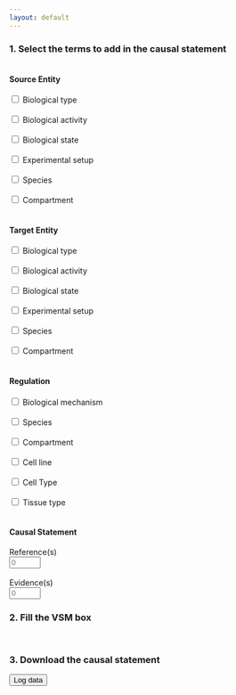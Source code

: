 ```yaml
---
layout: default
---
```


### 1. Select the terms to add in the causal statement

<script src="https://unpkg.com/vsm-dictionary-bioportal@1.1.0/dist/vsm-dictionary-bioportal.min.js"></script>
<script src="https://unpkg.com/vsm-dictionary-cacher@1.2.0/dist/vsm-dictionary-cacher.min.js"></script>
<script src="https://unpkg.com/vsm-box@0.3.1/dist/vsm-box.standalone.min.js"></script>
<script type="text/javascript" src="https://code.jquery.com/jquery-1.7.1.min.js"></script>

<script>

  var vsmbox;      // The <vsm-box> HTML-element.
  var panelState;  // An Object that represents the current values in web-page's template configuration panel.

  window.onload = function() {
    vsmbox = document.getElementById('vsm-box');
    ///vsmbox.sizes = { connFootDepth: 28, theConnsLevelHeight: 30 }; 
    
    makeAllRequestsHttps();  // To make VsmDictionaryBioportal's http-requests work on GitHub Pages.
    
    var VsmDictionaryBioPortalCached =
      VsmDictionaryCacher( VsmDictionaryBioPortal, { predictEmpties: false } );

    vsmbox.vsmDictionary = new VsmDictionaryBioPortalCached({
      apiKey: '5904481f-f6cb-4c71-94d8-3b775cf0f19e'
    });
    //vsmbox.vsmDictionary.bioPortalDefaultPageSize = 20;
    
    vsmbox.addEventListener('change',      onVsmBoxChange);  // Captures user-generated changes.
    vsmbox.addEventListener('change-init', onVsmBoxChange);  // Captures the change of placing a new template.

    fillVsmBox();
  }


  function makeAllRequestsHttps() {
    var meta = document.createElement('meta');
    meta.httpEquiv = "Content-Security-Policy";
    meta.content = "upgrade-insecure-requests";
    document.getElementsByTagName('head')[0].appendChild(meta);
  }



  /**
   * Initial panelState
   *
   */
  function computePanelState() {
    panelState = {
      sourceType: false,
      sourceActivity: false,
      sourceState: [
      ],
      sourceExperiment: false,
      sourceSpecies: false,
      sourceCompartment: false,
      targetType: false,
      targetActivity: false,
      targetState: [
      ],
      targetExperiment,
      targetSpecies,
      targetCompartment,
      regulationMechanism: false,
      regulationSpecies: false,
      regulationCompartment: false,
      regulationCellLine: false,
      regulationCellType: false,
      regulationTissue: false,
      reference: 0,
      evidence: 0
    };
  }


  /**
   * A collection of all the VSM-term Objects that we will use.
   */
  
  const Entity = {};

  const Regulation = {
    queryOptions: { filter: { dictID: [ 'http://data.bioontology.org/ontologies/MI' ] }}
  };

  const IsAType = {
    str: 'is a', classID: null, instID: null
  };
  const Type = {
    queryOptions: { filter: { dictID: [ 'http://data.bioontology.org/ontologies/MI' ] }}
  };

  const HasActivity = {
    str: 'has activity', classID: null, instID: null
   };
  const Activity = {
    queryOptions: { filter: { dictID: [ 'http://data.bioontology.org/ontologies/GO' ] }}
  };

  const HasState = {
    str: 'has state', classID: null, instID: null
  };
  const Modification = {
    queryOptions: { filter: { dictID: [ 'http://data.bioontology.org/ontologies/PSIMOD' ] }}
  };

  const OfResidue = {
    str: 'of', classID: null, instID: null
  };
  const Residue = {
    queryOptions: { filter: { dictID: [ 'http://data.bioontology.org/ontologies/AMINO-ACID' ] }},
    editWidth: 50
  };

  const AtPosition = {
    str: 'at', classID: null, instID: null
  };
  const Position = {
    type: 'EL', editWidth: 26
  };

  const HasSetup = {
    str: 'has setup', classID: null, instID: null
  };
  const Experiment = {
    queryOptions: { filter: { dictID: [ 'http://data.bioontology.org/ontologies/ECO' ] }}
  };

  const PartOfSpecies = {
    str: 'is part of', classID: null, instID: null
  };
  const Species = {
    queryOptions: { filter: { dictID: [ 'http://data.bioontology.org/ontologies/NCBITAXON' ] }}
  };

  const PartOfCompartment = {
     str: 'part of', classID: null, instID: null
  };
  const Compartment = {
    queryOptions: { filter: { dictID: [ 'http://data.bioontology.org/ontologies/GO' ] }}
  };

  const HasMechanism = {
    str: 'has mechanism', classID: null, instID: null
  };
  const Mechanism = {
     queryOptions: { filter: { dictID: [ 'http://data.bioontology.org/ontologies/MI' ] }}
  };

  const PartOfTissue = {
    str: 'part of', classID: null, instID: null
  };
  const Tissue = {
    queryOptions: { filter: { dictID: [ 'http://data.bioontology.org/ontologies/UBERON' ] }}
  };

  const PartOfCellType = {
    str: 'part of', classID: null, instID: null
  };
  const CellType = {
    queryOptions: { filter: { dictID: [
      'http://data.bioontology.org/ontologies/CL' ,
      'http://data.bioontology.org/ontologies/PO',
      'http://data.bioontology.org/ontologies/FAO' ] }}
  };

  const PartOfCellLine = {
    str: 'part of', classID: null, instID: null
  };
  const CellLine = {
     queryOptions: { filter: { dictID: [ 'http://data.bioontology.org/ontologies/BTO' ] }}
  };

  const HasReference = {
    str: 'has reference', classID: null, instID: null
  };
  const Reference = {
  };

  const AssessedByEvidence = {
    str: 'is assessed by', classID: null, instID: null
  };
  const Evidence = {
    queryOptions: {filter: { dictID: [ 'http://data.bioontology.org/ontologies/ECO' ] }}
  };



  /**
   * Creates a augmented copy of any of the above vsm-term objects:
   * adds a `tag` and a `placeholder` property.
   */
  function X(obj, tag, placeholder) {
    var obj = clone(obj);
    if (tag)  obj.tag = tag;
    if (placeholder)  obj.placeholder = placeholder;
    return obj;
  }



  /**
   * The minimal template from which we will start each time, and add extra fragments to.
   */
  var vsmRoot = {
    terms: [
      X(Entity,     'source'),
      X(Regulation, 'regulation'),
      X(Entity,     'target'),
    ],
    conns: [ { type: 'T', pos: [ 0, 1, 2 ] } ]
  };



  /**
   * The order of these tag-names determine where vsm-fragments will be inserted.
   */
  tagOrder = [
    'source',
    'sourceType',
    'sourceActivity',
    'sourceStateMod',
    'sourceStateModRes',
    'sourceStateModPos',
    'sourceExperiment',
    'sourceSpecies',
    'sourceCompartment',
    'regulation',
    'target',
    'targetType',
    'targetActivity',
    'targetStateMod',
    'targetStateModRes',
    'targetStateModPos',
    'targetExperiment',
    'targetSpecies',
    'targetCompartment',
    'regulationMechanism',
    'regulationSpecies',
    'regulationTissue',
    'regulationCellType',
    'regulationCellLine',
    'regulationCompartment',
    'reference',
    'evidence',
  ];


  const TagIndexDelimiter = '__';  // Will result in tags like reference__1, etc.



  /**
   * `insertionTasks` is an array of insertions tasks that can be executed. Each task
   * defines the condition for, and where at, to insert a certain vsm-fragment.
   * 
   * The insertions will be made consecutively, starting from the minimal `vsmRoot` template.
   *
   * Each insertion will either happen, or not happen, or happen multiple times,
   * depending on the corresponding property in the current `panelState`.
   * 
   * Format of each task:
   *   { panelCondition: '<which property (true|false|Array) to look for in `panelState`>',
   *     findTag: '<which tag to insert at, in the vsm-sentence>',
   *     insertFrag: { <what structure will be inserted, connected the vsm-term with that tag > }
   *   }
   *
   * One of the terms in `insertFrag` must refer to a term that already is present in `vsmSent`,
   * and is represented by just `0` instead of a vsm-term object.
   * [[For now this is just assumed to be the first term in `insertFrag`.]]
   * 
   * Instead of `insertFrag`, the task can an `insertVariants` object,
   * with as keys: the possible String values in the `panelState...` array,
   * and as values: corresponding `insertFrag`-like objects.
   */
  var insertionTasks = [
    
    // --- SOURCE ENTITY extensions ---
    
    { panelCondition: 'sourceType',
      findTag: 'source',
      insertFrag:
        { terms: [ 0, IsAType, X(Type, 'sourceType', 'type') ],
          conns: [ { type: 'T', pos: [ 0, 1, 2 ] } ]
        }
    },

    { panelCondition: 'sourceActivity',
      findTag: 'source',
      insertFrag:
        { terms: [ 0, HasActivity, X(Activity, 'sourceActivity', 'activity') ],
          conns: [ { type: 'T', pos: [ 0, 1, 2 ] } ]
        }
    },

    { panelCondition: 'sourceState',
      findTag: 'source',
      insertVariants: {
        'mod':
          { terms: [ 0, HasState, X(Modification, 'sourceStateMod', 'modification') ],
            conns: [ { type: 'T', pos: [ 0, 1, 2 ] } ]
          },
        'modres':
          { terms: [ 0,
              HasState, X(Modification, 'sourceStateMod', 'modification'),
              OfResidue, X(Residue, 'sourceStateModRes', 'residue')
            ],
            conns: [
              { type: 'T', pos: [ 0, 1, 2 ] },
              { type: 'T', pos: [ 2, 3, 4 ] }
            ]
          },
        'modpos':
          { terms: [ 0,
              HasState, X(Modification, 'sourceStateMod', 'modification'),
              AtPosition, X(Position, 'sourceStateModPos', 'position')
            ],
            conns: [
              { type: 'T', pos: [ 0, 1, 2 ] },
              { type: 'T', pos: [ 2, 3, 4 ] }
            ]
          },
        'modrespos':
          { terms: [ 0,
              HasState, X(Modification, 'sourceStateMod', 'modification'),
              OfResidue, X(Residue, 'sourceStateModRes', 'residue'),
              AtPosition, X(Position, 'sourceStateModPos', 'position')
            ],
            conns: [
              { type: 'T', pos: [ 0, 1, 2 ] },
              { type: 'T', pos: [ 2, 3, 4 ] },
              { type: 'T', pos: [ 2, 5, 6 ] }
            ]
          }       
      }
    },

    { panelCondition: 'sourceExperiment',
      findTag: 'source',
      insertFrag:
        { terms: [ 0, HasSetup, X(Experiment, 'sourceExperiment', 'experiment') ],
          conns: [ { type: 'T', pos: [ 0, 1, 2 ] } ]
        }
    },

    { panelCondition: 'sourceSpecies',
      findTag: 'source',
      insertFrag:
        { terms: [ 0, PartOfSpecies, X(Species, 'sourceSpecies', 'species') ],
          conns: [ { type: 'T', pos: [ 0, 1, 2 ] } ]
        }
    },

    { panelCondition: 'sourceCompartment',
      findTag: 'source',
      insertFrag:
        { terms: [ 0, PartOfCompartment, X(Compartment, 'sourceCompartment', 'compartment') ],
          conns: [ { type: 'T', pos: [ 0, 1, 2 ] } ]
        }
    },



    // --- TARGET ENTITY extensions ---
    
    { panelCondition: 'targetType',
      findTag: 'target',
      insertFrag:
        { terms: [ 0, IsAType, X(Type, 'targetType', 'type') ],
          conns: [ { type: 'T', pos: [ 0, 1, 2 ] } ]
        }
    },

    { panelCondition: 'targetActivity',
      findTag: 'target',
      insertFrag:
        { terms: [ 0, HasActivity, X(Activity, 'targetActivity', 'activity') ],
          conns: [ { type: 'T', pos: [ 0, 1, 2 ] } ]
        }
    },

    { panelCondition: 'targetState',
      findTag: 'target',
      insertVariants: {
        'mod':
          { terms: [ 0, HasState, X(Modification, 'targetStateMod', 'modification') ],
            conns: [ { type: 'T', pos: [ 0, 1, 2 ] } ]
          },
        'modres':
          { terms: [ 0,
              HasState, X(Modification, 'targetStateMod', 'modification'),
              OfResidue, X(Residue, 'targetStateModRes', 'residue')
            ],
            conns: [
              { type: 'T', pos: [ 0, 1, 2 ] },
              { type: 'T', pos: [ 2, 3, 4 ] }
            ]
          },
        'modpos':
          { terms: [ 0,
              HasState, X(Modification, 'targetStateMod', 'modification'),
              AtPosition, X(Position, 'targetStateModPos', 'position')
            ],
            conns: [
              { type: 'T', pos: [ 0, 1, 2 ] },
              { type: 'T', pos: [ 2, 3, 4 ] }
            ]
          },
        'modrespos':
          { terms: [ 0,
              HasState, X(Modification, 'targetStateMod', 'modification'),
              OfResidue, X(Residue, 'targetStateModRes', 'residue'),
              AtPosition, X(Position, 'targetStateModPos', 'position')
            ],
            conns: [
              { type: 'T', pos: [ 0, 1, 2 ] },
              { type: 'T', pos: [ 2, 3, 4 ] },
              { type: 'T', pos: [ 2, 5, 6 ] }
            ]
          }       
      }
    },

    { panelCondition: 'targetExperiment',
      findTag: 'target',
      insertFrag:
        { terms: [ 0, HasSetup, X(Experiment, 'targetExperiment', 'experiment') ],
          conns: [ { type: 'T', pos: [ 0, 1, 2 ] } ]
        }
    },

    { panelCondition: 'targetSpecies',
      findTag: 'target',
      insertFrag:
        { terms: [ 0, PartOfSpecies, X(Species, 'targetSpecies', 'species') ],
          conns: [ { type: 'T', pos: [ 0, 1, 2 ] } ]
        }
    },

    { panelCondition: 'targetCompartment',
      findTag: 'target',
      insertFrag:
        { terms: [ 0, PartOfCompartment, X(Compartment, 'targetCompartment', 'compartment') ],
          conns: [ { type: 'T', pos: [ 0, 1, 2 ] } ]
        }
    },



    // --- REGULATION extensions ---
    
    { panelCondition: 'regulationMechanism',
      findTag: 'regulation',
      insertFrag:
        { terms: [ 0, HasMechanism, X(Mechanism, 'regulationMechanism', 'mechanism') ],
          conns: [ { type: 'T', pos: [ 0, 1, 2 ] } ]
        }
    },
    
    { panelCondition: 'regulationSpecies',
      findTag: 'regulation',
      insertFrag:
        { terms: [ 0, PartOfSpecies, X(Species, 'regulationSpecies', 'species') ],
          conns: [ { type: 'T', pos: [ 0, 1, 2 ] } ]
        }
    },
    
    { panelCondition: 'regulationTissue',
      findTag: 'regulation',
      insertFrag:
        { terms: [ 0, PartOfTissue, X(Tissue, 'regulationTissue', 'tissue') ],
          conns: [ { type: 'T', pos: [ 0, 1, 2 ] } ]
        }
    },
    
    { panelCondition: 'regulationCellType',
      findTag: 'regulation',
      insertFrag:
        { terms: [ 0, PartOfCellType, X(CellType, 'regulationCellType', 'cell type') ],
          conns: [ { type: 'T', pos: [ 0, 1, 2 ] } ]
        }
    },
    
    { panelCondition: 'regulationCellLine',
      findTag: 'regulation',
      insertFrag:
        { terms: [ 0, PartOfCellLine, X(CellLine, 'regulationCellLine', 'cell line') ],
          conns: [ { type: 'T', pos: [ 0, 1, 2 ] } ]
        }
    },
    
    { panelCondition: 'regulationCompartment',
      findTag: 'regulation',
      insertFrag:
        { terms: [ 0, PartOfCompartment, X(Compartment, 'regulationCompartment', 'compartment') ],
          conns: [ { type: 'T', pos: [ 0, 1, 2 ] } ]
        }
    },



    // --- REGULATION extensions part 2 ---
    
    { panelCondition: 'reference',
      findTag: 'regulation',
      insertFrag:
        { terms: [ 0, HasReference, X(Reference, 'reference', 'reference') ],
          conns: [ { type: 'T', pos: [ 0, 1, 2 ] } ]
        }
    },

    { panelCondition: 'evidence',
      findTag: 'regulation',
      insertFrag:
        { terms: [ 0, AssessedByEvidence, X(Evidence, 'evidence', 'evidence') ],
          conns: [ { type: 'T', pos: [ 0, 1, 2 ] } ]
        }
    },    
  ];


  function fillVsmBox(){
    computePanelState();
    
    vsmSent = clone(vsmRoot);
    insertionTasks.forEach(doInsertionTask);
    vsmbox.initialValue = vsmSent;
  }

  function doInsertionTask(task) {
    var state = panelState[task.panelCondition];
    
    if (state === true)  insertFrag(task.findTag,  task.insertFrag,  '',  task.panelCondition);

    else if (state && state.length) {  // ==If it is an array.
      for (var i = 0;  i < state.length;  i++) {
        var frag = task.insertVariants[state[i]];
        insertFrag(task.findTag,  frag,  TagIndexDelimiter + i,  i + ': ' + state[i]);
      }
    }

    else if (state && typeof(state) == 'number') {
      for (var i = 0;  i < state;  i++) {
        insertFrag(task.findTag,  task.insertFrag,  TagIndexDelimiter + i,  task.panelCondition + ' ' + i);
      }
    }
  }



  /**
   * + Arg. `tagExt`:
   *     For arrays in `panelState`, the same tag-name should not be inserted
   *     multiple times. We prevent this by adding `tagExt` (=array index) to
   *     each tag that occurs in `frag`.
   * + Arg. `str`: is just for logging.
   */
  function insertFrag(findTag, frag, tagExt, str) {
    ///log('attaching to ' + findTag + ': ' + str);
    
    // Clone: ensures that changes to what we insert, won't pollute the original `frag`-Object.
    frag = clone(frag);
    
    // Determine where to attach vsm-`frag`'s head-term (=for now just term 0) to.
    var findTagPos = vsmSent.terms.findIndex(term => term.tag == findTag);
    if (findTagPos < 0)  return;  // Can't insert if findTag isn't present in vsmSent.
    
    // Determine where to insert `frag`'s terms-after-its-head.
    var insertTailPos = whereToInsertFragTail(frag);
    
    // If in array-mode (tagExt!=''), add an index to any inserted tags.
    frag.terms.forEach(term => {
      if (term.tag)  term.tag = term.tag + tagExt;
    });

    // Insert `frag`'s terms. Exclude the 1st term (by default, for now).
    var preInsert  = vsmSent.terms.slice(0, insertTailPos);
    var insert     = frag.terms.slice(1, frag.terms.length);
    var postInsert = vsmSent.terms.slice(insertTailPos, vsmSent.terms.length);
    vsmSent.terms = preInsert.concat(insert).concat(postInsert);
    
    // Shift `vsmSent`'s existing connectors accordingly.
    var shift = insert.length;
    vsmSent.conns.forEach(conn => {
      conn.pos = conn.pos.map(pos => pos < insertTailPos ? pos : pos + shift);
    });
    
    // Add `frag`'s connectors, shifted accordingly.
    frag.conns.forEach(conn => {
      conn.pos = conn.pos.map(pos => pos == 0 ? findTagPos : pos + insertTailPos - 1);
      vsmSent.conns.push(conn);
    });
  }



  /**
   * Scans the current `vsmSent`'s term-tags, and determines the position
   * where the terms behind `frag`'s 'head' (term===0) should be inserted,
   * E.g.:
   *   + 'sourceType'-related terms should go right after 'source'.
   *   + 'reference'-related terms should go not only after 'regulation',
   *      but also after 'target', and also after e.g. 'reference__1'.
   */
  function whereToInsertFragTail(frag) {
    // Currently, frag's head is always term nr. 0. So we can just search for
    // the first tag found in frag's terms, to determine where to insert the frag's tail.
    fragTag = '';
    for (var i = 0;  i< frag.terms.length; i++) {
      var tag = frag.terms[i].tag;
      if (tag)  { fragTag = tag;  break; }
    }
    
    // Get a list of all tags that should go before it. (This list includes the tag itself too).
    i = (tagOrder.indexOf(fragTag) + 1) || tagOrder.length;
    var tagsBefore = tagOrder.slice(0, i);
    
    // In the current `vsmSent`, find the position of the last term that has any of those tags.
    // Take into account that some tags can have an appended array-index.
    var insertPos = 0;
    vsmSent.terms.forEach((term, i) => {
      if (!term.tag)  return;
      tag = term.tag.split(TagIndexDelimiter)[0];
      if (tagsBefore.includes(tag))  insertPos = i;
    });

    ///log('tag: ' + fragTag + ', before: ' + tagsBefore + ', insertPos: ' + (insertPos + 1));
    return insertPos + 1;
  }



  function clone(obj) {
    return JSON.parse(JSON.stringify(obj));
  }


  function log(s) {
    console.log(s);
  }




  // --- CODE TO EXTRACT VALUES FILLED OUT IN THE TEMPLATE ---

  /**
   * This function gets called when the content of the vsm-box changes,
   * so also when the user fills in a field.
   * It makes that `vsmSentInBox` always contains the latest data,
   * and it is from this that `extractData()` extracts what it needs.
   */
  function onVsmBoxChange(event) {
    vsmSentInBox = event.detail[0];  // See the <vsm-box> project's "index-prod-standalone.html" example.
  }


  /**
   * This can be called to retrieve what the user has filled out in the
   * template's empty fields.
   * Returns an object with as properties: the tags that are used in the
   * template (as instructed by `panelState`), and as values: 
   * either `null` if the field is not filled in,
   * or an object with the filled in string as `str`, and the filled in
   * classID as `id` (the latter only present if it is not a  literal VSM-term).
   * For Array-based tags (e.g. 'abcd__2'), it returns an array of such values.
   * E.g.:
   *   { tag1: { str: 'AKT1',  id: 'AB:0012' },
   *     tag2: { str: '25' },
   *     tag3: null,
   *     tag4: [
   *       null,
   *       { str: 'phosphorylated',  id: 'ST:0034' }
   *     ],
   *     ...
   *   }
   */
  function extractData() {
    return vsmSentInBox.terms.reduce((o, term) => {
      if (term.tag) {
        var val =
          !term.str ? null :
          term.classID === undefined ? { str: term.str } :
          { str: term.str, id: term.classID };
        
        var a = term.tag.split(TagIndexDelimiter);
        if (a.length == 1) {  // Normal tag.
          o[term.tag] = val;
        }
        else {                // Array-based tag.
          var tag = a[0];
          var nr = ~~a[1];
          o[tag] = o[tag] || [];
          o[tag][nr] = val;
        }
      }
      return o;
    }, {});
  }
  
  /* Creation and removal of biological state checkboxes */
  function createRemoveState(checkBox, divTagListStates, currentState) {
    //Get the number of biological states in current list of source or target states (divTagListStates) 
    var count = parseInt(($('#' + currentState.id).parent().children().size())); 

  	if($('#' + checkBox.id).is(':checked')){ 
      //Add a select option to annotate the biological state type: mod, modpos, modres, modposres
  	  count = count + 1;
      //remove last character which correspond to the number of the biological state
  	  nameCheckbox = checkBox.id.substring(0, checkBox.id.length-1);
      //id of biological state without the number of the biological state
      idState = currentState.id.substring(0, currentState.id.length-1); 

      //Create select options:
      if ($('#' + currentState.id).has('select').length == 0){ 
        $('#' + currentState.id+':last').find('br').remove();
        var options = 
         "<select id = select" + checkBox.id + " onchange = 'updatePanelState(this)'> " + 
  	     "<option style='display:none'></option> " +
  	     "<option value='mod'>mod</option> " +
  	     "<option value='modres'>mod+res</option> " + 
  	     "<option value='modpos'>mod+pos</option> " +
  	     "<option value='modrespos'>mod+res+pos</option> "+
  	     "</select> <br> <br> ";
          $('#' + currentState.id).append(options);
        }

  	  //Create new checkbox for possible new biological state that can be checked then annotated.
  	  var newState = 
  	   "<div id='"+ idState + count + "'> " +
  	   "<input type='checkbox' id='" + nameCheckbox + count + "' name='" + checkBox.name + "' onchange='createRemoveState(this," + divTagListStates.id + ", " + idState + count +")' > " +
  	   "<label for='" + nameCheckbox + count + "' >" + checkBox.name + " </label> <br> <br> " +
  	   "</div> ";
  	  $('#' + divTagListStates.id).append(newState);

  	  //Disable previous checkboxes to avoid identifier issues when checkboxes are removed. 
  	  for(i = 1; i < parseInt(($('#'+ divTagListStates.id).children().size()))-1; i ++){
      	document.getElementById(checkBox.id.substring(0, checkBox.id.length-1)+i).disabled = true;
      }
  	}
  	else{ //unchecking a checkbox removes the following checkbox and the current checkbox's "select"
      
      //Enable the second preceding checkbox to be clickable again
  	  if((count-2) !== 0){
  	  	document.getElementById(checkBox.id.substring(0, checkBox.id.length-1)+(count-2)).removeAttribute('disabled');
  	   }
       //Update the 'sourceState' or 'targetState' array in 'panelState' to remove the selected option in the checkbox
       updatePanelState(checkBox);
       $('#' + currentState.id+':last').find('select').remove(); //remove 'select' options
  	  $('#' + divTagListStates.id).children().last().remove(); //remove last label of checkbox
    }
  }
  
  
  function updatePanelState(element){
    if(element.type == 'checkbox'){ 
      if($('#' + element.id).is(':checked')){
        //when a checkbox is checked, update the state of the corresponding key in the panel to 'true'
        panelState[element.id] = true;
      }
      else{
         //Check case where a biological state checkbox is unchecked
         if(element.id.substring(0, element.id.length-1) == 'sourceState' || element.id.substring(0, element.id.length-1) == 'targetState'){
           if($(element).parent().find('option:selected')[0].value != ""){ //an option has been selected: mod || modpos || modres || modposres
             state = element.id.substring(0, element.id.length-1); //'sourceState' or 'targetState'
             //Get the value to remove from the 'select' option 
             valueToRemove = $(element).parent().find('option:selected')[0].value;
             indexValueToRemove = panelState[state].indexOf(valueToRemove);
             panelState[state].splice(panelState[state].indexOf(valueToRemove),1);
            }
          }
          else{
            //when a checkbox is unchecked, update the state of the corresponding key in the panel to 'false'
            panelState[element.id] = false;
          }
      }
    }
    else if(element.type == 'select-one'){
       //when the type of metadata about a biological state is selected AND if the checkbox of the biological state is checked, add the type to the corresponding key in the panel.
       stateCheckbox = $(element).parent().find('input:checkbox')[0];
       panelState[stateCheckbox.id.substring(0, stateCheckbox.id.length-1)].push(element.options[element.selectedIndex].value) ;
       document.getElementById(element.id).disabled = true;
    }
    else if(element.type == 'number'){
       panelState[element.id] = parseInt(element.value);
    }

    vsmSent = clone(vsmRoot);
    insertionTasks.forEach(doInsertionTask);
    vsmbox.initialValue = vsmSent;
  }

</script>

  <div class="row">
  <div class="column">
    <h4> Source Entity </h4>
    <input type="checkbox" id="sourceType" onchange='updatePanelState(this);' /> Biological type <br> <br>
    <input type="checkbox" id="sourceActivity" onchange='updatePanelState(this);' /> Biological activity <br> <br>
    <div id="divSourceStates">
      <div id="divSourceState1">
  	    <input type="checkbox" name="Biological state" id="sourceState1" onchange='createRemoveState(this,divSourceStates, divSourceState1);' />
  	    <label for="sourceState1">Biological state  </label> <br> <br>
	    </div>
    </div>
    <input type="checkbox" id="sourceExperiment" onchange='updatePanelState(this);' /> Experimental setup <br> <br>
    <input type="checkbox" id="sourceSpecies" onchange='updatePanelState(this);' /> Species <br> <br>
    <input type="checkbox" id="sourceCompartment" onchange='updatePanelState(this);' /> Compartment <br> <br>
  </div>
  
  <div class="column">
    <h4> Target Entity </h4>
    <input type="checkbox" id="targetType" onchange='updatePanelState(this);' /> Biological type <br> <br>
    <input type="checkbox" id="targetActivity" onchange='updatePanelState(this);' /> Biological activity <br> <br>
    <div id="divTargetStates">
      <div id="divTargetState1">
        <input type="checkbox" name="Biological state" id="targetState1" onchange='createRemoveState(this,divTargetStates, divTargetState1);' />
        <label for="targetState1">Biological state </label> <br> <br>
      </div>
    </div>
    <input type="checkbox" id="targetExperiment" onchange='updatePanelState(this);' /> Experimental setup <br> <br>
    <input type="checkbox" id="targetSpecies" onchange='updatePanelState(this);' /> Species <br> <br>
    <input type="checkbox" id="targetCompartment" onchange='updatePanelState(this);' /> Compartment <br> <br>
  </div>
  
  <div class="column">
    <h4> Regulation</h4>
    <input type="checkbox" id="regulationMechanism" onchange='updatePanelState(this);' /> Biological mechanism <br> <br>
    <input type="checkbox" id="regulationSpecies" onchange='updatePanelState(this);' /> Species <br> <br>
    <input type="checkbox" id="regulationCompartment" onchange='updatePanelState(this);' /> Compartment <br> <br>
    <input type="checkbox" id="regulationCellLine" onchange='updatePanelState(this);' /> Cell line <br> <br>
    <input type="checkbox" id="regulationCellType" onchange='updatePanelState(this);' /> Cell Type <br> <br>
    <input type="checkbox" id="regulationTissue" onchange='updatePanelState(this);' /> Tissue type <br> <br>
  </div>
  
  <div class="column">
    <h4> Causal Statement</h4>
    Reference(s) <br>
    <input type="number" id="reference" min="0" max="10" placeholder="0" onchange='updatePanelState(this);' /> <br> <br>
    Evidence(s) <br>
    <input type="number" id="evidence"  min="0" max="10" placeholder="0" onchange='updatePanelState(this);' />     
  </div>
</div> 

### 2. Fill the VSM box
<vsm-box id="vsm-box"></vsm-box>
<br>

### 3. Download the causal statement
<button onclick="log(extractData());">Log data</button>
